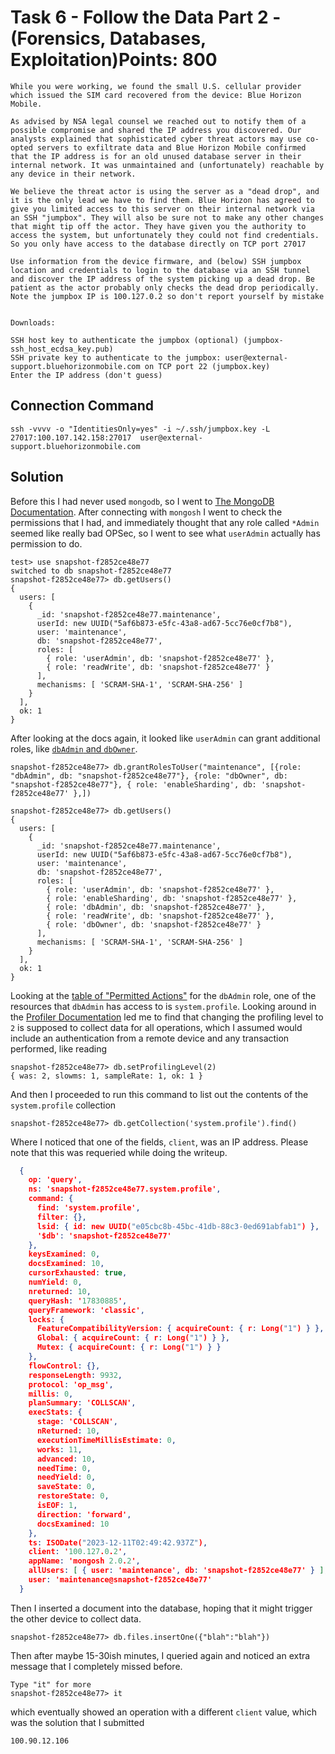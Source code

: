 # Task 6 - Follow the Data Part 2 - (Forensics, Databases, Exploitation)Points: 800
```
While you were working, we found the small U.S. cellular provider which issued the SIM card recovered from the device: Blue Horizon Mobile.

As advised by NSA legal counsel we reached out to notify them of a possible compromise and shared the IP address you discovered. Our analysts explained that sophisticated cyber threat actors may use co-opted servers to exfiltrate data and Blue Horizon Mobile confirmed that the IP address is for an old unused database server in their internal network. It was unmaintained and (unfortunately) reachable by any device in their network.

We believe the threat actor is using the server as a "dead drop", and it is the only lead we have to find them. Blue Horizon has agreed to give you limited access to this server on their internal network via an SSH "jumpbox". They will also be sure not to make any other changes that might tip off the actor. They have given you the authority to access the system, but unfortunately they could not find credentials. So you only have access to the database directly on TCP port 27017

Use information from the device firmware, and (below) SSH jumpbox location and credentials to login to the database via an SSH tunnel and discover the IP address of the system picking up a dead drop. Be patient as the actor probably only checks the dead drop periodically. Note the jumpbox IP is 100.127.0.2 so don't report yourself by mistake


Downloads:

SSH host key to authenticate the jumpbox (optional) (jumpbox-ssh_host_ecdsa_key.pub)
SSH private key to authenticate to the jumpbox: user@external-support.bluehorizonmobile.com on TCP port 22 (jumpbox.key)
Enter the IP address (don't guess)
```


## Connection Command
```
ssh -vvvv -o "IdentitiesOnly=yes" -i ~/.ssh/jumpbox.key -L 27017:100.107.142.158:27017  user@external-support.bluehorizonmobile.com
```

## Solution
Before this I had never used `mongodb`, so I went to [The MongoDB Documentation](https://www.mongodb.com/docs/manual/).
After connecting with `mongosh` I went to check the permissions that I had, and immediately thought that any role called `*Admin` seemed like really bad OPSec, so I went to see what `userAdmin` actually has permission to do.
```
test> use snapshot-f2852ce48e77
switched to db snapshot-f2852ce48e77
snapshot-f2852ce48e77> db.getUsers()
{
  users: [
    {
      _id: 'snapshot-f2852ce48e77.maintenance',
      userId: new UUID("5af6b873-e5fc-43a8-ad67-5cc76e0cf7b8"),
      user: 'maintenance',
      db: 'snapshot-f2852ce48e77',
      roles: [
        { role: 'userAdmin', db: 'snapshot-f2852ce48e77' },
        { role: 'readWrite', db: 'snapshot-f2852ce48e77' }
      ],
      mechanisms: [ 'SCRAM-SHA-1', 'SCRAM-SHA-256' ]
    }
  ],
  ok: 1
}
```

After looking at the docs again, it looked like `userAdmin` can grant additional roles, like [`dbAdmin` and `dbOwner`](https://www.mongodb.com/docs/manual/reference/built-in-roles/#mongodb-authrole-dbAdmin).
```
snapshot-f2852ce48e77> db.grantRolesToUser("maintenance", [{role: "dbAdmin", db: "snapshot-f2852ce48e77"}, {role: "dbOwner", db: "snapshot-f2852ce48e77"}, { role: 'enableSharding', db: 'snapshot-f2852ce48e77' },])
```

```
snapshot-f2852ce48e77> db.getUsers()
{
  users: [
    {
      _id: 'snapshot-f2852ce48e77.maintenance',
      userId: new UUID("5af6b873-e5fc-43a8-ad67-5cc76e0cf7b8"),
      user: 'maintenance',
      db: 'snapshot-f2852ce48e77',
      roles: [
        { role: 'userAdmin', db: 'snapshot-f2852ce48e77' },
        { role: 'enableSharding', db: 'snapshot-f2852ce48e77' },
        { role: 'dbAdmin', db: 'snapshot-f2852ce48e77' },
        { role: 'readWrite', db: 'snapshot-f2852ce48e77' },
        { role: 'dbOwner', db: 'snapshot-f2852ce48e77' }
      ],
      mechanisms: [ 'SCRAM-SHA-1', 'SCRAM-SHA-256' ]
    }
  ],
  ok: 1
}

```

Looking at the [table of "Permitted Actions"](https://www.mongodb.com/docs/manual/reference/built-in-roles/#mongodb-authrole-dbAdmin) for the `dbAdmin` role, one of the resources that `dbAdmin` has access to is `system.profile`. Looking around in the [Profiler Documentation](https://www.mongodb.com/docs/manual/tutorial/manage-the-database-profiler/) led me to find that changing the profiling level to `2` is supposed to collect data for all operations, which I assumed would include an authentication from a remote device and any transaction performed, like reading

```
snapshot-f2852ce48e77> db.setProfilingLevel(2)
{ was: 2, slowms: 1, sampleRate: 1, ok: 1 }
```

And then I proceeded to run this command to list out the contents of the `system.profile` collection
```
snapshot-f2852ce48e77> db.getCollection('system.profile').find()
```

Where I noticed that one of the fields, `client`, was an IP address. Please note that this was requeried while doing the writeup.
```json
  {
    op: 'query',
    ns: 'snapshot-f2852ce48e77.system.profile',
    command: {
      find: 'system.profile',
      filter: {},
      lsid: { id: new UUID("e05cbc8b-45bc-41db-88c3-0ed691abfab1") },
      '$db': 'snapshot-f2852ce48e77'
    },
    keysExamined: 0,
    docsExamined: 10,
    cursorExhausted: true,
    numYield: 0,
    nreturned: 10,
    queryHash: '17830885',
    queryFramework: 'classic',
    locks: {
      FeatureCompatibilityVersion: { acquireCount: { r: Long("1") } },
      Global: { acquireCount: { r: Long("1") } },
      Mutex: { acquireCount: { r: Long("1") } }
    },
    flowControl: {},
    responseLength: 9932,
    protocol: 'op_msg',
    millis: 0,
    planSummary: 'COLLSCAN',
    execStats: {
      stage: 'COLLSCAN',
      nReturned: 10,
      executionTimeMillisEstimate: 0,
      works: 11,
      advanced: 10,
      needTime: 0,
      needYield: 0,
      saveState: 0,
      restoreState: 0,
      isEOF: 1,
      direction: 'forward',
      docsExamined: 10
    },
    ts: ISODate("2023-12-11T02:49:42.937Z"),
    client: '100.127.0.2',
    appName: 'mongosh 2.0.2',
    allUsers: [ { user: 'maintenance', db: 'snapshot-f2852ce48e77' } ],
    user: 'maintenance@snapshot-f2852ce48e77'
  }
```


Then I inserted a document into the database, hoping that it might trigger the other device to collect data.
```
snapshot-f2852ce48e77> db.files.insertOne({"blah":"blah"})
```

Then after maybe 15-30ish minutes, I queried again and noticed an extra message that I completely missed before.

```
Type "it" for more
snapshot-f2852ce48e77> it
```


which eventually showed an operation with a different `client` value, which was the solution that I submitted
```
100.90.12.106
```

